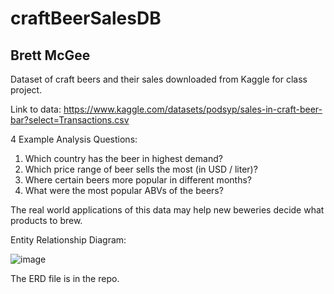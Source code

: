 # craftBeerSalesDB
## Brett McGee
Dataset of craft beers and their sales downloaded from Kaggle for class project.

Link to data: https://www.kaggle.com/datasets/podsyp/sales-in-craft-beer-bar?select=Transactions.csv

4 Example Analysis Questions:
1) Which country has the beer in highest demand?
2) Which price range of beer sells the most (in USD / liter)?
3) Where certain beers more popular in different months?
4) What were the most popular ABVs of the beers?

The real world applications of this data may help new beweries decide what products to brew.
   
Entity Relationship Diagram:

![image](https://github.com/bmcgee9/craftBeerSalesDB/assets/102620872/17ce249e-36ef-4e68-8ebd-c6b0d1a6ffa0)




The ERD file is in the repo.
